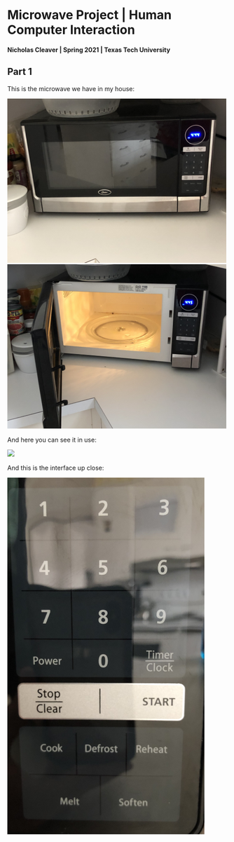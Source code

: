 # Microwave Project | Human Computer Interaction
#### Nicholas Cleaver | Spring 2021 | Texas Tech University


## Part 1
This is the microwave we have in my house:

<img src="Microwave-full.jpg" width=500>
<img src="Microwave-open.jpg" width=500>

And here you can see it in use:

<img src="Microwave-in-use.gif" width=650>

And this is the interface up close:

<img src="Microwave-interface.jpg" width=450>
